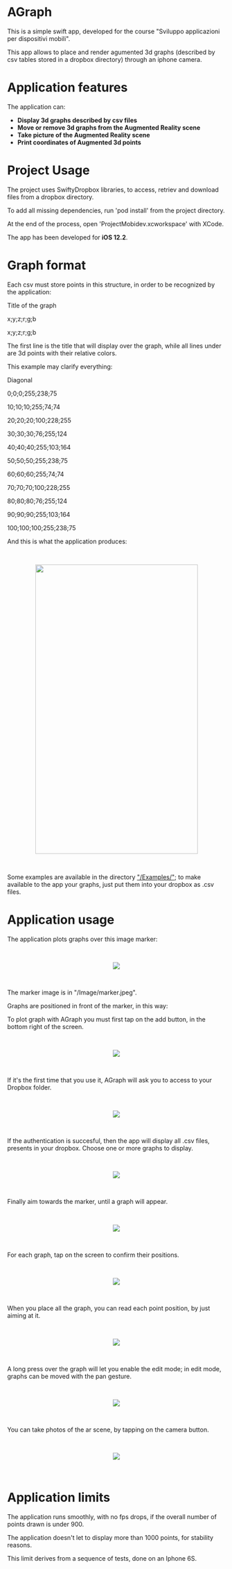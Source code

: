 # AGraph

This is a simple swift app, developed for the course "Sviluppo applicazioni per dispositivi mobili".

This app allows to place and render agumented 3d graphs (described by csv tables stored in a dropbox directory)
through an iphone camera.

# Application features

The application can:
<ul>
  <li><b>Display 3d graphs described by csv files</b></li>
  <li><b>Move or remove 3d graphs from the Augmented Reality scene</b></li>
  <li><b>Take picture of the Augmented Reality scene</b></li>
  <li><b>Print coordinates of Augmented 3d points</b></li>
</ul>

# Project Usage

The project uses SwiftyDropbox libraries, to access, retriev and download files from a dropbox directory.

To add all missing dependencies, run 'pod install' from the project directory.

At the end of the process, open 'ProjectMobidev.xcworkspace' with XCode.

The app has been developed for <b>iOS 12.2</b>.

# Graph format

Each csv must store points in this structure, in order to be recognized by the application:

Title of the graph

x;y;z;r;g;b

x;y;z;r;g;b

The first line is the title that will display over the graph, while all lines under are 3d points with their relative colors.

This example may clarify everything:

Diagonal

0;0;0;255;238;75

10;10;10;255;74;74

20;20;20;100;228;255

30;30;30;76;255;124

40;40;40;255;103;164

50;50;50;255;238;75

60;60;60;255;74;74

70;70;70;100;228;255

80;80;80;76;255;124

90;90;90;255;103;164

100;100;100;255;238;75

And this is what the application produces:

</br><p align="center">
  <img width="375" height="667" src="https://raw.githubusercontent.com/KegBird/ProjectMobidev/master/Images/example.jpg">
</p></br>

Some examples are available in the directory <a href="https://github.com/Kegbird/ProjectMobidev/tree/master/Examples">"/Examples/"</a>; to make available to the app your graphs,
just put them into your dropbox as .csv files.

# Application usage

The application plots graphs over this image marker:

</br><p align="center">
  <img src="https://raw.githubusercontent.com/KegBird/ProjectMobidev/master/Images/marker.jpeg">
</p></br>

The marker image is in "/Image/marker.jpeg".

Graphs are positioned in front of the marker, in this way:

To plot graph with AGraph you must first tap on the add button, in the bottom right of the screen.

</br><p align="center">
  <img src="https://raw.githubusercontent.com/KegBird/ProjectMobidev/master/Images/Tutorial/1.PNG">
</p></br>

If it's the first time that you use it, AGraph will ask you to access to your Dropbox folder.

</br><p align="center">
  <img src="https://raw.githubusercontent.com/KegBird/ProjectMobidev/master/Images/Tutorial/2.PNG">
</p></br>

If the authentication is succesful, then the app will display all .csv files, presents in your dropbox.
Choose one or more graphs to display.

</br><p align="center">
  <img src="https://raw.githubusercontent.com/KegBird/ProjectMobidev/master/Images/Tutorial/3.PNG">
</p></br>

Finally aim towards the marker, until a graph will appear.

</br><p align="center">
  <img src="https://raw.githubusercontent.com/KegBird/ProjectMobidev/master/Images/Tutorial/4.PNG">
</p></br>

For each graph, tap on the screen to confirm their positions.

</br><p align="center">
  <img src="https://raw.githubusercontent.com/KegBird/ProjectMobidev/master/Images/Tutorial/5.PNG">
</p></br>

When you place all the graph, you can read each point position, by just aiming at it.

</br><p align="center">
  <img src="https://raw.githubusercontent.com/KegBird/ProjectMobidev/master/Images/Tutorial/6.PNG">
</p></br>

A long press over the graph will let you enable the edit mode; in edit mode, graphs can
be moved with the pan gesture.

</br><p align="center">
  <img src="https://raw.githubusercontent.com/KegBird/ProjectMobidev/master/Images/Tutorial/7.PNG">
</p></br>

You can take photos of the ar scene, by tapping on the camera button.

</br><p align="center">
  <img src="https://raw.githubusercontent.com/KegBird/ProjectMobidev/master/Images/Tutorial/8.PNG">
</p></br>

# Application limits

The application runs smoothly, with no fps drops, if the overall number of
points drawn is under 900.

The application doesn't let to display more than 1000 points, for stability reasons.

This limit derives from a sequence of tests, done on an Iphone 6S.
